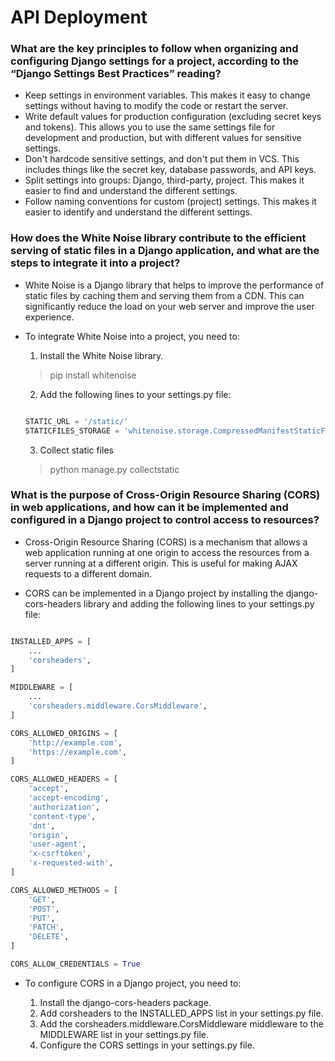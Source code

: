 # API Deployment

### What are the key principles to follow when organizing and configuring Django settings for a project, according to the “Django Settings Best Practices” reading?

- Keep settings in environment variables. This makes it easy to change settings without having to modify the code or restart the server.
- Write default values for production configuration (excluding secret keys and tokens). This allows you to use the same settings file for development and production, but with different values for sensitive settings.
- Don't hardcode sensitive settings, and don't put them in VCS. This includes things like the secret key, database passwords, and API keys.
- Split settings into groups: Django, third-party, project. This makes it easier to find and understand the different settings.
- Follow naming conventions for custom (project) settings. This makes it easier to identify and understand the different settings.

### How does the White Noise library contribute to the efficient serving of static files in a Django application, and what are the steps to integrate it into a project?
- White Noise is a Django library that helps to improve the performance of static files by caching them and serving them from a CDN. This can significantly reduce the load on your web server and improve the user experience.

- To integrate White Noise into a project, you need to:

    1. Install the White Noise library.
    > pip install whitenoise

    2. Add the following lines to your settings.py file:
    ```python
    
    STATIC_URL = '/static/'
    STATICFILES_STORAGE = 'whitenoise.storage.CompressedManifestStaticFilesStorage'
    ```
    3. Collect static files   
    > python manage.py collectstatic
    

### What is the purpose of Cross-Origin Resource Sharing (CORS) in web applications, and how can it be implemented and configured in a Django project to control access to resources?
- Cross-Origin Resource Sharing (CORS) is a mechanism that allows a web application running at one origin to access the resources from a server running at a different origin. This is useful for making AJAX requests to a different domain.

- CORS can be implemented in a Django project by installing the django-cors-headers library and adding the following lines to your settings.py file:
```python

INSTALLED_APPS = [
    ...
    'corsheaders',
]

MIDDLEWARE = [
    ...
    'corsheaders.middleware.CorsMiddleware',
]

CORS_ALLOWED_ORIGINS = [
    'http://example.com',
    'https://example.com',
]

CORS_ALLOWED_HEADERS = [
    'accept',
    'accept-encoding',
    'authorization',
    'content-type',
    'dnt',
    'origin',
    'user-agent',
    'x-csrftoken',
    'x-requested-with',
]

CORS_ALLOWED_METHODS = [
    'GET',
    'POST',
    'PUT',
    'PATCH',
    'DELETE',
]

CORS_ALLOW_CREDENTIALS = True

```

- To configure CORS in a Django project, you need to:

    1. Install the django-cors-headers package.
    2. Add corsheaders to the INSTALLED_APPS list in your settings.py file.
    3. Add the corsheaders.middleware.CorsMiddleware middleware to the MIDDLEWARE list in your settings.py file.
    4. Configure the CORS settings in your settings.py file.
